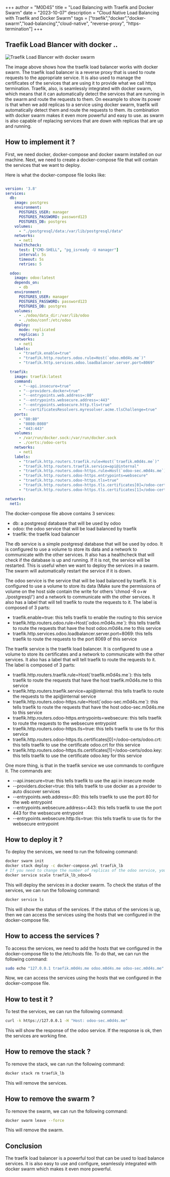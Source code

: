+++
author = "M0D4S"
title = "Load Balancing with Traefik and Docker Swarm"
date = "2023-10-07"
description = "Cloud Native Load Balancing with Traefik and Docker Swarm"
tags = ["traefik","docker","docker-swarm","load-balancing","cloud-native", "reverse-proxy", "https-termination"]
+++
## Traefik Load Blancer with docker ..
<!-- Import an image of the architecture -->
![Traefik Load Blancer with docker swarm](/images/portfolio/traefik_lb.png)

<p>
The image above shows how the traefik load balancer works with docker swarm. The traefik load balancer is a reverse proxy that is used to route requests to the appropriate service. It is also used to manage the certificates of the services that are using it to provide what we call https termination.
Traefik, also, is seamlessly integrated with docker swarm, which means that it can automatically detect the services that are running in the swarm and route the requests to them.
On eexample to show its power is that when we add replicas to a service using docker swarm, traefik will automatically detect them and route the requests to them.
its combination with docker swarm makes it even more powerful and easy to use. as swarm is also capable of replacing services that are down with replicas that are up and running.
</p>

## How to implement it ?
<p>
First, we need docker, docker-compose and docker swarm installed on our machine.
Next, we need to create a docker-compose file that will contain the services that we want to deploy.
</p>

Here is what the docker-compose file looks like:
```yaml

version: '3.8'
services:
  db:
    image: postgres
    environment:
      POSTGRES_USER: manager
      POSTGRES_PASSWORD: password123
      POSTGRES_DB: postgres
    volumes:
      - "./postgresql/data:/var/lib/postgresql/data"
    networks:
      - net1
    healthcheck:
      test: ["CMD-SHELL", "pg_isready -U manager"]
      interval: 5s
      timeout: 5s
      retries: 5

  odoo:
    image: odoo:latest
    depends_on:
      - db
    environment:
      POSTGRES_USER: manager
      POSTGRES_PASSWORD: password123
      POSTGRES_DB: postgres
    volumes:
      - ./odoo/data_dir:/var/lib/odoo
      - ./odoo/conf:/etc/odoo
    deploy:
      mode: replicated
      replicas: 3
    networks:
      - net1
    labels:
      - "traefik.enable=true"
      - "traefik.http.routers.odoo.rule=Host(`odoo.m0d4s.me`)"
      - "traefik.http.services.odoo.loadbalancer.server.port=8069"

  traefik:
    image: traefik:latest
    command:
      - "--api.insecure=true"
      - "--providers.docker=true"
      - "--entrypoints.web.address=:80"
      - "--entrypoints.websecure.address=:443"
      - "--entrypoints.websecure.http.tls=true"
      - "--certificatesResolvers.myresolver.acme.tlsChallenge=true"
    ports:
      - "80:80"
      - "8080:8080"
      - "443:443"
    volumes:
      - /var/run/docker.sock:/var/run/docker.sock
      - ./certs:/odoo-certs
    networks:
      - net1
    labels:
      - "traefik.http.routers.traefik.rule=Host(`traefik.m0d4s.me`)"
      - "traefik.http.routers.traefik.service=api@internal"
      - "traefik.http.routers.odoo-https.rule=Host(`odoo-sec.m0d4s.me`)"
      - "traefik.http.routers.odoo-https.entrypoints=websecure"
      - "traefik.http.routers.odoo-https.tls=true"
      - "traefik.http.routers.odoo-https.tls.certificates[0]=/odoo-certs/odoo.crt"
      - "traefik.http.routers.odoo-https.tls.certificates[1]=/odoo-certs/odoo.key"

networks:
  net1:
```

<p>
The docker-compose file above contains 3 services:
<ul>
<li>db: a postgresql database that will be used by odoo</li>
<li>odoo: the odoo service that will be load balanced by traefik</li>
<li>traefik: the traefik load balancer</li>
</ul>

The db service is a simple postgresql database that will be used by odoo. It is configured to use a volume to store its data and a network to communicate with the other services. It also has a healthcheck that will check if the database is up and running. If it is not, the service will be restarted. This is useful when we want to deploy the services in a swarm. The swarm will automatically restart the service if it is down.

The odoo service is the service that will be load balanced by traefik. It is configured to use a volume to store its data (Make sure the permissions of volume on the host side contain the write for others 'chmod -R o+w ./postgresql/') and a network to communicate with the other services. It also has a label that will tell traefik to route the requests to it. The label is composed of 3 parts:
<ul>
<li>traefik.enable=true: this tells traefik to enable the routing to this service</li>
<li>traefik.http.routers.odoo.rule=Host(`odoo.m0d4s.me`): this tells traefik to route the requests that have the host odoo.m0d4s.me to this service</li>
<li>traefik.http.services.odoo.loadbalancer.server.port=8069: this tells traefik to route the requests to the port 8069 of this service</li>
</ul>

The traefik service is the traefik load balancer. It is configured to use a volume to store its certificates and a network to communicate with the other services. It also has a label that will tell traefik to route the requests to it. The label is composed of 3 parts:
<ul>
<li>traefik.http.routers.traefik.rule=Host(`traefik.m0d4s.me`): this tells traefik to route the requests that have the host traefik.m0d4s.me to this service</li>
<li>traefik.http.routers.traefik.service=api@internal: this tells traefik to route the requests to the api@internal service</li>
<li>traefik.http.routers.odoo-https.rule=Host(`odoo-sec.m0d4s.me`): this tells traefik to route the requests that have the host odoo-sec.m0d4s.me to this service</li>
<li>traefik.http.routers.odoo-https.entrypoints=websecure: this tells traefik to route the requests to the websecure entrypoint</li>
<li>traefik.http.routers.odoo-https.tls=true: this tells traefik to use tls for this service</li>
<li>traefik.http.routers.odoo-https.tls.certificates[0]=/odoo-certs/odoo.crt: this tells traefik to use the certificate odoo.crt for this service</li>
<li>traefik.http.routers.odoo-https.tls.certificates[1]=/odoo-certs/odoo.key: this tells traefik to use the certificate odoo.key for this service</li>
</ul>

One more thing, is that in the traefik service we use commands to configure it. The commands are:
<ul>
<li>--api.insecure=true: this tells traefik to use the api in insecure mode</li>
<li>--providers.docker=true: this tells traefik to use docker as a provider to auto discover services</li>
<li>--entrypoints.web.address=:80: this tells traefik to use the port 80 for the web entrypoint</li>
<li>--entrypoints.websecure.address=:443: this tells traefik to use the port 443 for the websecure entrypoint</li>
<li>--entrypoints.websecure.http.tls=true: this tells traefik to use tls for the websecure entrypoint</li>
</ul>

</p>

## How to deploy it ?
<p>
To deploy the services, we need to run the following command:
</p>

```bash
docker swarm init
docker stack deploy -c docker-compose.yml traefik_lb
# If you need to change the number of replicas of the odoo service, you can run the following command:
docker service scale traefik_lb_odoo=5
```

<p>
This will deploy the services in a docker swarm. To check the status of the services, we can run the following command:
</p>

```bash
docker service ls
```

<p>
This will show the status of the services. If the status of the services is up, then we can access the services using the hosts that we configured in the docker-compose file.
</p>

## How to access the services ?
<p>
To access the services, we need to add the hosts that we configured in the docker-compose file to the /etc/hosts file. To do that, we can run the following command:
</p>

```bash
sudo echo "127.0.0.1 traefik.m0d4s.me odoo.m0d4s.me odoo-sec.m0d4s.me" >> /etc/hosts
```

<p>
Now, we can access the services using the hosts that we configured in the docker-compose file.
</p>

## How to test it ?
<p>
To test the services, we can run the following command:
</p>

```bash
curl -k https://127.0.0.1 -H "Host: odoo-sec.m0d4s.me"
```

<p>
This will show the response of the odoo service. If the response is ok, then the services are working fine.
</p>

## How to remove the stack ?
<p>
To remove the stack, we can run the following command:
</p>

```bash
docker stack rm traefik_lb
```

<p>
This will remove the services.
</p>

## How to remove the swarm ?

<p>
To remove the swarm, we can run the following command:
</p>

```bash
docker swarm leave --force
```

<p>
This will remove the swarm.
</p>

## Conclusion
<p>
The traefik load balancer is a powerful tool that can be used to load balance services. It is also easy to use and configure, seamlessly integrated with docker swarm which makes it even more powerful.
</p>